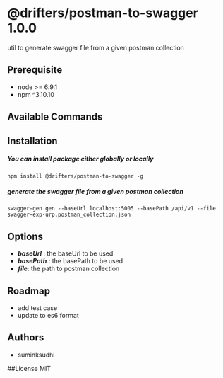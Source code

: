 # @drifters/postman-to-swagger 1.0.0

util to generate swagger file from a given postman collection


## Prerequisite

- node >= 6.9.1
- npm ^3.10.10

## Available Commands

## Installation
##### You can install package either globally or locally

    npm install @drifters/postman-to-swagger -g

##### generate the swagger file from a given postman collection

     
     
    swagger-gen gen --baseUrl localhost:5005 --basePath /api/v1 --file swagger-exp-urp.postman_collection.json

## Options

   + ***baseUrl*** : the baseUrl to be used
   + ***basePath*** : the basePath to be used
   + ***file***: the path to postman collection
   
## Roadmap
   + add test case
   + update to es6 format
   
## Authors
- suminksudhi



##License
MIT
